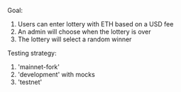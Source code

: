 
Goal:

1. Users can enter lottery with ETH based on a USD fee 
2. An admin will choose when the lottery is over
3. The lottery will select a random winner

Testing strategy:

1. 'mainnet-fork'
2. 'development' with mocks
3. 'testnet'

